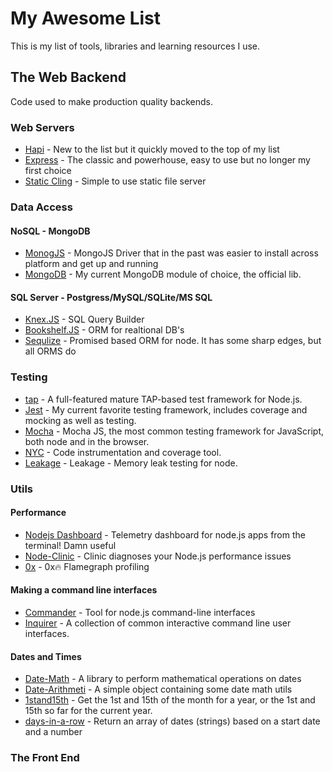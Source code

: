 # My Awesome List

This is my list of tools, libraries and learning resources I use.

## The Web Backend

Code used to make production quality backends.

### Web Servers

* [Hapi](https://hapijs.com/) - New to the list but it quickly moved to the top of my list
* [Express](https://expressjs.com/) - The classic and powerhouse, easy to use but no longer my first choice
* [Static Cling](https://www.npmjs.com/package/static-cling) - Simple to use static file server

### Data Access

#### NoSQL - MongoDB

* [MonogJS](https://www.npmjs.com/package/mongojs) - MongoJS Driver that in the past was easier to install across platform and get up and running
* [MongoDB](https://www.npmjs.com/package/mongodb) - My current MongoDB module of choice, the official lib.

#### SQL Server - Postgress/MySQL/SQLite/MS SQL
* [Knex.JS](http://knexjs.org/) - SQL Query Builder
* [Bookshelf.JS](http://bookshelfjs.org/) - ORM for realtional DB's
* [Sequlize](http://docs.sequelizejs.com/) - Promised based ORM for node. It has some sharp edges, but all ORMS do

### Testing

* [tap](http://www.node-tap.org/) - A full-featured mature TAP-based test framework for Node.js.
* [Jest](https://facebook.github.io/jest/) - My current favorite testing framework, includes coverage and mocking as well as testing.
* [Mocha](https://mochajs.org/) - Mocha JS, the most common testing framework for JavaScript, both node and in the browser.
* [NYC](https://www.npmjs.com/package/nyc) - Code instrumentation and coverage tool.
* [Leakage](https://github.com/andywer/leakage) - Leakage - Memory leak testing for node.

### Utils

#### Performance

* [Nodejs Dashboard](https://github.com/FormidableLabs/nodejs-dashboard) - Telemetry dashboard for node.js apps from the terminal! Damn useful
* [Node-Clinic](https://github.com/nearform/node-clinic) - Clinic diagnoses your Node.js performance issues
* [0x](https://github.com/davidmarkclements/0x) - 0x🔥 Flamegraph profiling

#### Making a command line interfaces

* [Commander](https://www.npmjs.com/package/commander) - Tool for node.js command-line interfaces
* [Inquirer](https://www.npmjs.com/package/inquirer) - A collection of common interactive command line user interfaces.

#### Dates and Times

* [Date-Math](https://www.npmjs.com/package/date-math) - A library to perform mathematical operations on dates
* [Date-Arithmeti](https://www.npmjs.com/package/date-arithmetic) - A simple object containing some date math utils
* [1stand15th](https://www.npmjs.com/package/1stand15th) - Get the 1st and 15th of the month for a year, or the 1st and 15th so far for the current year.
* [days-in-a-row](https://www.npmjs.com/package/days-in-a-row) - Return an array of dates (strings) based on a start date and a number

### The Front End
